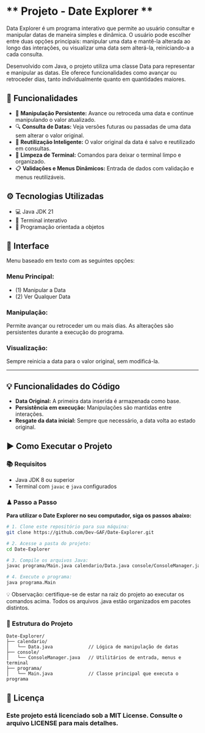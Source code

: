 # ** Projeto - Date Explorer **

Data Explorer é um programa interativo que permite ao usuário consultar e manipular datas de maneira simples e dinâmica. O usuário pode escolher entre duas opções principais: manipular uma data e mantê-la alterada ao longo das interações, ou visualizar uma data sem alterá-la, reiniciando-a a cada consulta.

Desenvolvido com Java, o projeto utiliza uma classe Data para representar e manipular as datas. Ele oferece funcionalidades como avançar ou retroceder dias, tanto individualmente quanto em quantidades maiores.

## 🎯 Funcionalidades

- 🔄 **Manipulação Persistente:** Avance ou retroceda uma data e continue manipulando o valor atualizado.
- 🔍 **Consulta de Datas:** Veja versões futuras ou passadas de uma data sem alterar o valor original.
- 🧠 **Reutilização Inteligente:** O valor original da data é salvo e reutilizado em consultas.
- 🧼 **Limpeza de Terminal:** Comandos para deixar o terminal limpo e organizado.
- 📋 **Validações e Menus Dinâmicos:** Entrada de dados com validação e menus reutilizáveis.

## ⚙ Tecnologias Utilizadas

- 💻 Java JDK 21
- 🧪 Terminal interativo
- 🧠 Programação orientada a objetos

## 📱 Interface

Menu baseado em texto com as seguintes opções:

### Menu Principal:

- (1) Manipular a Data
- (2) Ver Qualquer Data

### Manipulação:

Permite avançar ou retroceder um ou mais dias. As alterações são persistentes durante a execução do programa.

### Visualização:

Sempre reinicia a data para o valor original, sem modificá-la.

---

## 💡 Funcionalidades do Código

- **Data Original:** A primeira data inserida é armazenada como base.
- **Persistência em execução:** Manipulações são mantidas entre interações.
- **Resgate da data inicial:** Sempre que necessário, a data volta ao estado original.

## ▶ Como Executar o Projeto

### 📚 Requisitos

- Java JDK 8 ou superior
- Terminal com `javac` e `java` configurados

### ♟ Passo a Passo

**Para utilizar o Date Explorer no seu computador, siga os passos abaixo:**

```bash
# 1. Clone este repositório para sua máquina:
git clone https://github.com/Dev-GAF/Date-Explorer.git

# 2. Acesse a pasta do projeto:
cd Date-Explorer

# 3. Compile os arquivos Java:
javac programa/Main.java calendario/Data.java console/ConsoleManager.java

# 4. Execute o programa:
java programa.Main
```
💡 Observação: certifique-se de estar na raiz do projeto ao executar os comandos acima. Todos os arquivos .java estão organizados em pacotes distintos.

### 📁 Estrutura do Projeto

```plaintext
Date-Explorer/
├── calendario/
│   └── Data.java             // Lógica de manipulação de datas
├── console/
│   └── ConsoleManager.java   // Utilitários de entrada, menus e terminal
├── programa/
│   └── Main.java             // Classe principal que executa o programa
```

## 📄 Licença

### Este projeto está licenciado sob a MIT License. Consulte o arquivo LICENSE para mais detalhes.

